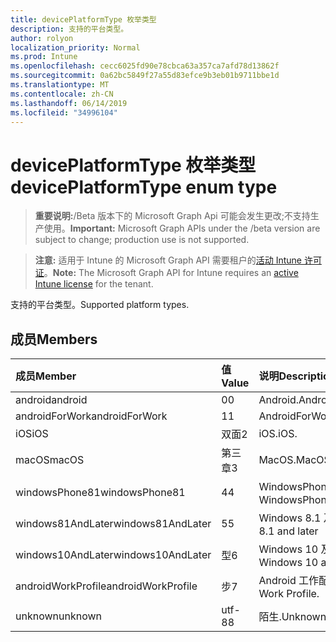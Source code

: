```yaml
---
title: devicePlatformType 枚举类型
description: 支持的平台类型。
author: rolyon
localization_priority: Normal
ms.prod: Intune
ms.openlocfilehash: cecc6025fd90e78cbca63a357ca7afd78d13862f
ms.sourcegitcommit: 0a62bc5849f27a55d83efce9b3eb01b9711bbe1d
ms.translationtype: MT
ms.contentlocale: zh-CN
ms.lasthandoff: 06/14/2019
ms.locfileid: "34996104"
---
```

# <a name="deviceplatformtype-enum-type"></a><span data-ttu-id="6c471-103">devicePlatformType 枚举类型</span><span class="sxs-lookup"><span data-stu-id="6c471-103">devicePlatformType enum type</span></span>

> <span data-ttu-id="6c471-104">**重要说明:**/Beta 版本下的 Microsoft Graph Api 可能会发生更改;不支持生产使用。</span><span class="sxs-lookup"><span data-stu-id="6c471-104">**Important:** Microsoft Graph APIs under the /beta version are subject to change; production use is not supported.</span></span>

> <span data-ttu-id="6c471-105">**注意:** 适用于 Intune 的 Microsoft Graph API 需要租户的[活动 Intune 许可证](https://go.microsoft.com/fwlink/?linkid=839381)。</span><span class="sxs-lookup"><span data-stu-id="6c471-105">**Note:** The Microsoft Graph API for Intune requires an [active Intune license](https://go.microsoft.com/fwlink/?linkid=839381) for the tenant.</span></span>

<span data-ttu-id="6c471-106">支持的平台类型。</span><span class="sxs-lookup"><span data-stu-id="6c471-106">Supported platform types.</span></span>

## <a name="members"></a><span data-ttu-id="6c471-107">成员</span><span class="sxs-lookup"><span data-stu-id="6c471-107">Members</span></span>
|<span data-ttu-id="6c471-108">成员</span><span class="sxs-lookup"><span data-stu-id="6c471-108">Member</span></span>|<span data-ttu-id="6c471-109">值</span><span class="sxs-lookup"><span data-stu-id="6c471-109">Value</span></span>|<span data-ttu-id="6c471-110">说明</span><span class="sxs-lookup"><span data-stu-id="6c471-110">Description</span></span>|
|:---|:---|:---|
|<span data-ttu-id="6c471-111">android</span><span class="sxs-lookup"><span data-stu-id="6c471-111">android</span></span>|<span data-ttu-id="6c471-112">0</span><span class="sxs-lookup"><span data-stu-id="6c471-112">0</span></span>|<span data-ttu-id="6c471-113">Android.</span><span class="sxs-lookup"><span data-stu-id="6c471-113">Android.</span></span>|
|<span data-ttu-id="6c471-114">androidForWork</span><span class="sxs-lookup"><span data-stu-id="6c471-114">androidForWork</span></span>|<span data-ttu-id="6c471-115">1</span><span class="sxs-lookup"><span data-stu-id="6c471-115">1</span></span>|<span data-ttu-id="6c471-116">AndroidForWork.</span><span class="sxs-lookup"><span data-stu-id="6c471-116">AndroidForWork.</span></span>|
|<span data-ttu-id="6c471-117">iOS</span><span class="sxs-lookup"><span data-stu-id="6c471-117">iOS</span></span>|<span data-ttu-id="6c471-118">双面</span><span class="sxs-lookup"><span data-stu-id="6c471-118">2</span></span>|<span data-ttu-id="6c471-119">iOS.</span><span class="sxs-lookup"><span data-stu-id="6c471-119">iOS.</span></span>|
|<span data-ttu-id="6c471-120">macOS</span><span class="sxs-lookup"><span data-stu-id="6c471-120">macOS</span></span>|<span data-ttu-id="6c471-121">第三章</span><span class="sxs-lookup"><span data-stu-id="6c471-121">3</span></span>|<span data-ttu-id="6c471-122">MacOS.</span><span class="sxs-lookup"><span data-stu-id="6c471-122">MacOS.</span></span>|
|<span data-ttu-id="6c471-123">windowsPhone81</span><span class="sxs-lookup"><span data-stu-id="6c471-123">windowsPhone81</span></span>|<span data-ttu-id="6c471-124">4</span><span class="sxs-lookup"><span data-stu-id="6c471-124">4</span></span>|<span data-ttu-id="6c471-125">WindowsPhone 8.1。</span><span class="sxs-lookup"><span data-stu-id="6c471-125">WindowsPhone 8.1.</span></span>|
|<span data-ttu-id="6c471-126">windows81AndLater</span><span class="sxs-lookup"><span data-stu-id="6c471-126">windows81AndLater</span></span>|<span data-ttu-id="6c471-127">5</span><span class="sxs-lookup"><span data-stu-id="6c471-127">5</span></span>|<span data-ttu-id="6c471-128">Windows 8.1 及更高版本</span><span class="sxs-lookup"><span data-stu-id="6c471-128">Windows 8.1 and later</span></span>|
|<span data-ttu-id="6c471-129">windows10AndLater</span><span class="sxs-lookup"><span data-stu-id="6c471-129">windows10AndLater</span></span>|<span data-ttu-id="6c471-130">型</span><span class="sxs-lookup"><span data-stu-id="6c471-130">6</span></span>|<span data-ttu-id="6c471-131">Windows 10 及更高版本。</span><span class="sxs-lookup"><span data-stu-id="6c471-131">Windows 10 and later.</span></span>|
|<span data-ttu-id="6c471-132">androidWorkProfile</span><span class="sxs-lookup"><span data-stu-id="6c471-132">androidWorkProfile</span></span>|<span data-ttu-id="6c471-133">步</span><span class="sxs-lookup"><span data-stu-id="6c471-133">7</span></span>|<span data-ttu-id="6c471-134">Android 工作配置文件。</span><span class="sxs-lookup"><span data-stu-id="6c471-134">Android Work Profile.</span></span>|
|<span data-ttu-id="6c471-135">unknown</span><span class="sxs-lookup"><span data-stu-id="6c471-135">unknown</span></span>|<span data-ttu-id="6c471-136">utf-8</span><span class="sxs-lookup"><span data-stu-id="6c471-136">8</span></span>|<span data-ttu-id="6c471-137">陌生.</span><span class="sxs-lookup"><span data-stu-id="6c471-137">Unknown.</span></span>|






